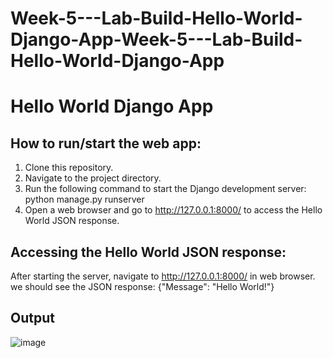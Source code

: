 # Week-5---Lab-Build-Hello-World-Django-App-Week-5---Lab-Build-Hello-World-Django-App

# Hello World Django App

## How to run/start the web app:
1. Clone this repository.
2. Navigate to the project directory.
3. Run the following command to start the Django development server:
python manage.py runserver
4. Open a web browser and go to http://127.0.0.1:8000/ to access the Hello World JSON response.

## Accessing the Hello World JSON response:
After starting the server, navigate to http://127.0.0.1:8000/ in web browser. we should see the JSON response:
{"Message": "Hello World!"}


## Output
![image](https://github.com/saikrishna143225/Week-5---Lab-Build-Hello-World-Django-App-Week-5---Lab-Build-Hello-World-Django-App/assets/167499024/b30140ff-ffe1-4127-aa43-a19ddf7b32f2)
